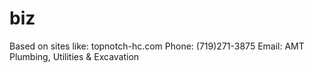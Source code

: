 # biz
Based on sites like: 
topnotch-hc.com
Phone: (719)271-3875
Email: 
AMT Plumbing, Utilities & Excavation
